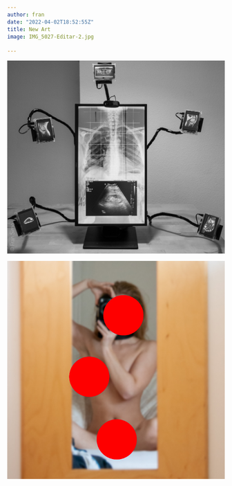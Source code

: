 ```yaml
---
author: fran
date: "2022-04-02T18:52:55Z"
title: New Art
image: IMG_5027-Editar-2.jpg

---
```


[![#Selfie_v2](XT238744.jpg)](/blog/2021/10/26/selfie_v2/)  

[![Shared Folver](IMG_5027-Editar-2.jpg)](/blog/2021/05/21/shared-folder-red-box-v21/)


